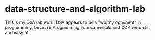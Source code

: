 # data-structure-and-algorithm-lab

This is my DSA lab work. DSA appears to be a "worthy opponent" in programming, because Programming Funndamentals and OOP were shit and easy af.
